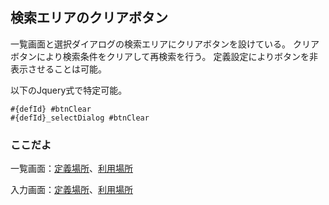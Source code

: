 ## 検索エリアのクリアボタン

一覧画面と選択ダイアログの検索エリアにクリアボタンを設けている。
クリアボタンにより検索条件をクリアして再検索を行う。
定義設定によりボタンを非表示させることは可能。

以下のJquery式で特定可能。
```
#{defId} #btnClear
#{defId}_selectDialog #btnClear
```

### ここだよ
一覧画面：[定義場所](https://efwgrp.github.io/ske_image/svg/condition.clear.listPage.def.svg)、[利用場所](https://efwgrp.github.io/ske_image/svg/condition.clear.listPage.svg)

入力画面：[定義場所](https://efwgrp.github.io/ske_image/svg/condition.clear.inputPage.def.svg)、[利用場所](https://efwgrp.github.io/ske_image/svg/condition.clear.inputPage.svg)
